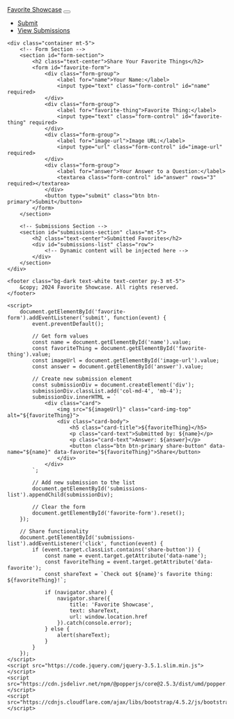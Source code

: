 <!DOCTYPE html>
<html lang="en">
<head>
    <meta charset="UTF-8">
    <meta name="viewport" content="width=device-width, initial-scale=1.0">
    <title>Favorite Things Showcase</title>
    <link rel="stylesheet" href="https://cdnjs.cloudflare.com/ajax/libs/bootstrap/4.5.2/css/bootstrap.min.css">
    <link rel="stylesheet" href="styles.css"> <!-- Your custom styles -->
    <script defer src="https://kit.fontawesome.com/47eafd82ac.js"></script>
</head>
<body>
    <nav class="navbar navbar-expand-lg navbar-dark bg-dark">
        <a class="navbar-brand" href="#">Favorite Showcase</a>
        <button class="navbar-toggler" type="button" data-toggle="collapse" data-target="#navbarNav" aria-controls="navbarNav" aria-expanded="false" aria-label="Toggle navigation">
            <span class="navbar-toggler-icon"></span>
        </button>
        <div class="collapse navbar-collapse" id="navbarNav">
            <ul class="navbar-nav ml-auto">
                <li class="nav-item">
                    <a class="nav-link" href="#form-section">Submit</a>
                </li>
                <li class="nav-item">
                    <a class="nav-link" href="#submissions-section">View Submissions</a>
                </li>
            </ul>
        </div>
    </nav>

    <div class="container mt-5">
        <!-- Form Section -->
        <section id="form-section">
            <h2 class="text-center">Share Your Favorite Things</h2>
            <form id="favorite-form">
                <div class="form-group">
                    <label for="name">Your Name:</label>
                    <input type="text" class="form-control" id="name" required>
                </div>
                <div class="form-group">
                    <label for="favorite-thing">Favorite Thing:</label>
                    <input type="text" class="form-control" id="favorite-thing" required>
                </div>
                <div class="form-group">
                    <label for="image-url">Image URL:</label>
                    <input type="url" class="form-control" id="image-url" required>
                </div>
                <div class="form-group">
                    <label for="answer">Your Answer to a Question:</label>
                    <textarea class="form-control" id="answer" rows="3" required></textarea>
                </div>
                <button type="submit" class="btn btn-primary">Submit</button>
            </form>
        </section>

        <!-- Submissions Section -->
        <section id="submissions-section" class="mt-5">
            <h2 class="text-center">Submitted Favorites</h2>
            <div id="submissions-list" class="row">
                <!-- Dynamic content will be injected here -->
            </div>
        </section>
    </div>

    <footer class="bg-dark text-white text-center py-3 mt-5">
        &copy; 2024 Favorite Showcase. All rights reserved.
    </footer>

    <script>
        document.getElementById('favorite-form').addEventListener('submit', function(event) {
            event.preventDefault();

            // Get form values
            const name = document.getElementById('name').value;
            const favoriteThing = document.getElementById('favorite-thing').value;
            const imageUrl = document.getElementById('image-url').value;
            const answer = document.getElementById('answer').value;

            // Create new submission element
            const submissionDiv = document.createElement('div');
            submissionDiv.classList.add('col-md-4', 'mb-4');
            submissionDiv.innerHTML = `
                <div class="card">
                    <img src="${imageUrl}" class="card-img-top" alt="${favoriteThing}">
                    <div class="card-body">
                        <h5 class="card-title">${favoriteThing}</h5>
                        <p class="card-text">Submitted by: ${name}</p>
                        <p class="card-text">Answer: ${answer}</p>
                        <button class="btn btn-primary share-button" data-name="${name}" data-favorite="${favoriteThing}">Share</button>
                    </div>
                </div>
            `;

            // Add new submission to the list
            document.getElementById('submissions-list').appendChild(submissionDiv);

            // Clear the form
            document.getElementById('favorite-form').reset();
        });

        // Share functionality
        document.getElementById('submissions-list').addEventListener('click', function(event) {
            if (event.target.classList.contains('share-button')) {
                const name = event.target.getAttribute('data-name');
                const favoriteThing = event.target.getAttribute('data-favorite');
                const shareText = `Check out ${name}'s favorite thing: ${favoriteThing}!`;

                if (navigator.share) {
                    navigator.share({
                        title: 'Favorite Showcase',
                        text: shareText,
                        url: window.location.href
                    }).catch(console.error);
                } else {
                    alert(shareText);
                }
            }
        });
    </script>
    <script src="https://code.jquery.com/jquery-3.5.1.slim.min.js"></script>
    <script src="https://cdn.jsdelivr.net/npm/@popperjs/core@2.5.3/dist/umd/popper.min.js"></script>
    <script src="https://cdnjs.cloudflare.com/ajax/libs/bootstrap/4.5.2/js/bootstrap.min.js"></script>
</body>
</html>
